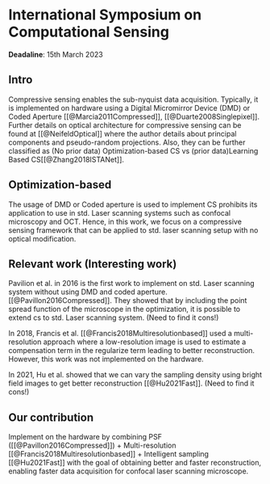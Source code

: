 # International Symposium on Computational Sensing

**Deadaline**: 15th March 2023
## Intro

Compressive sensing enables the sub-nyquist data acquisition. Typically, it is implemented on hardware using a Digital Micromirror Device (DMD) or Coded Aperture [[@Marcia2011Compressed]], [[@Duarte2008Singlepixel]]. Further details on optical architecture for compressive sensing can be found at [[@NeifeldOptical]] where the author details about principal components and pseudo-random projections.  Also, they can be further classified as (No prior data) Optimization-based CS vs (prior data)Learning Based CS[[@Zhang2018ISTANet]].

##  Optimization-based 
The usage of DMD or Coded aperture is used to implement CS prohibits its application to use in std. Laser scanning systems such as confocal microscopy and OCT. Hence, in this work, we focus on a compressive sensing framework that can be applied to std. laser scanning setup with no optical modification.

## Relevant work (Interesting work)
Pavilion et al. in 2016 is the first work to implement on std. Laser scanning system without using DMD and coded aperture. [[@Pavillon2016Compressed]]. They showed that by including the point spread function of the microscope in the optimization, it is possible to extend cs to std. Laser scanning system. (Need to find it cons!)

In 2018, Francis et al. [[@Francis2018Multiresolutionbased]] used a multi-resolution approach where a low-resolution image is used to estimate a compensation term in the regularize term leading to better reconstruction.  However, this work was not implemented on the hardware.

In 2021, Hu et al. showed that we can vary the sampling density using bright field images to get better reconstruction [[@Hu2021Fast]]. (Need to find it cons!)

## Our contribution
Implement on the hardware by combining PSF ([[@Pavillon2016Compressed]]) + Multi-resolution [[@Francis2018Multiresolutionbased]] + Intelligent sampling [[@Hu2021Fast]]  with the goal of obtaining better and faster reconstruction, enabling faster data acquisition for confocal laser scanning microscope.